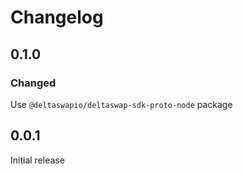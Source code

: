 # Changelog

## 0.1.0

### Changed

Use `@deltaswapio/deltaswap-sdk-proto-node` package

## 0.0.1

Initial release
